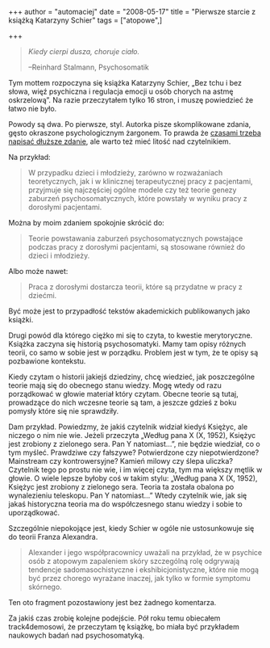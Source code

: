 +++
author = "automaciej"
date = "2008-05-17"
title = "Pierwsze starcie z książką Katarzyny Schier"
tags = ["atopowe",]

+++

> _Kiedy cierpi dusza, choruje ciało._
>
> &#8211;Reinhard Stalmann, Psychosomatik

Tym mottem rozpoczyna się książka Katarzyny Schier, „Bez tchu i bez słowa, więź
psychiczna i regulacja emocji u osób chorych na astmę oskrzelową”. Na razie
przeczytałem tylko 16 stron, i muszę powiedzieć że łatwo nie było.

<!--more-->

Powody są dwa. Po pierwsze, styl. Autorka pisze skomplikowane zdania, gęsto
okraszone psychologicznym żargonem. To prawda że [czasami trzeba napisać dłuższe
zdanie][1], ale warto też mieć litość nad czytelnikiem. 

Na przykład:

> W przypadku dzieci i młodzieży, zarówno w rozważaniach teoretycznych, jak i w
> klinicznej terapeutycznej pracy z pacjentami, przyjmuje się najczęściej ogólne
> modele czy też teorie genezy zaburzeń psychosomatycznych, które powstały w
> wyniku pracy z dorosłymi pacjentami.

Można by moim zdaniem spokojnie skrócić do:

> Teorie powstawania zaburzeń psychosomatycznych powstające podczas pracy z
> dorosłymi pacjentami, są stosowane również do dzieci i młodzieży.

Albo może nawet:

> Praca z dorosłymi dostarcza teorii, które są przydatne w pracy z dziećmi.

Być może jest to przypadłość tekstów akademickich publikowanych jako książki.

Drugi powód dla którego ciężko mi się to czyta, to kwestie merytoryczne. Książka
zaczyna się historią psychosomatyki. Mamy tam opisy różnych teorii, co samo w
sobie jest w porządku. Problem jest w tym, że te opisy są pozbawione kontekstu.

Kiedy czytam o historii jakiejś dziedziny, chcę wiedzieć, jak poszczególne
teorie mają się do obecnego stanu wiedzy. Mogę wtedy od razu porządkować w
głowie materiał który czytam. Obecne teorie są tutaj, prowadzące do nich wczesne
teorie są tam, a jeszcze gdzieś z boku pomysły które się nie sprawdziły.

Dam przykład. Powiedzmy, że jakiś czytelnik widział kiedyś Księżyc, ale niczego
o nim nie wie. Jeżeli przeczyta „Według pana X (X, 1952), Księżyc jest zrobiony
z zielonego sera. Pan Y natomiast&#8230;”, nie będzie wiedział, co o tym myśleć.
Prawdziwe czy fałszywe? Potwierdzone czy niepotwierdzone? Mainstream czy
kontrowersyjne? Kamień milowy czy ślepa uliczka? Czytelnik tego po prostu nie
wie, i im więcej czyta, tym ma większy mętlik w głowie. O wiele lepsze byłoby
coś w takim stylu: „Według pana X (X, 1952), Księżyc jest zrobiony z zielonego
sera. Teoria ta została obalona po wynalezieniu teleskopu. Pan Y
natomiast&#8230;” Wtedy czytelnik wie, jak się jakaś historyczna teoria ma do
współczesnego stanu wiedzy i sobie to uporządkować.

Szczególnie niepokojące jest, kiedy Schier w ogóle nie ustosunkowuje się do teorii Franza Alexandra.

> Alexander i jego współpracownicy uważali na przykład, że w psychice osób z
> atopowym zapaleniem skóry szczególną rolę odgrywają tendencje
> sadomasochistyczne i ekshibicjonistyczne, które nie mogą być przez chorego
> wyrażane inaczej, jak tylko w formie symptomu skórnego.

Ten oto fragment pozostawiony jest bez żadnego komentarza.

Za jakiś czas zrobię kolejne podejście. Pół roku temu obiecałem track4demosowi,
że przeczytam tę książkę, bo miała być przykładem naukowych badań nad
psychosomatyką.

 [1]: /2007/07/13/nienawidze-jezyka-naturalnego/ "Język naturalny do niczego się nie nadaje."
